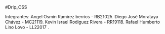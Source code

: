 #Drip_CSS

Integrantes: 
Angel Osmin Ramirez berrios - RB21025.
Diego José Morataya Chávez - MC21119.
Kevin Israel Rodiguez Rivera - RR19118.
Rafael Humberto Lino Lovo - LL22017 .
